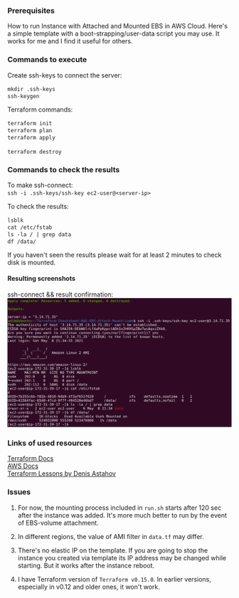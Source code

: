 ### Prerequisites
How to run Instance with Attached and Mounted EBS in AWS Cloud.
Here's a simple template with a boot-strapping/user-data script you may use.
It works for me and I find it useful for others.

### Commands to execute
Create ssh-keys to connect the server:
```
mkdir .ssh-keys
ssh-keygen
```
Terraform commands:
```
terraform init
terraform plan
terraform apply

terraform destroy
```
### Commands to check the results
To make ssh-connect:
<br>
`ssh -i .ssh-keys/ssh-key ec2-user@<server-ip>`

To check the results:
```
lsblk
cat /etc/fstab
ls -la / | grep data
df /data/
```
If you haven't seen the results please wait for at least 2 minutes to check disk is mounted.
#### Resulting screenshots
ssh-connect && result confirmation:
<img src="instance.png"><br>

### Links of used resources
<a href="https://registry.terraform.io/providers/hashicorp/aws/latest/docs/resources/volume_attachment">Terraform Docs</a>
<br>
<a href="https://docs.aws.amazon.com/AWSEC2/latest/UserGuide/ebs-using-volumes.html">AWS Docs</a>
<br>
<a href="https://github.com/adv4000/terraform-lessons">Terraform Lessons by Denis Astahov</a>

### Issues
1. For now, the mounting process included in `run.sh` starts after 120 sec after the instance was added. It's more much better to run by the event of EBS-volume attachment.

2. In different regions, the value of AMI filter in `data.tf` may differ.

3. There's no elastic IP on the template.
If you are going to stop the instance you created via template its IP address may be changed while starting.
But it works after the instance reboot.

4. I have Terraform version of `Terraform v0.15.0`. In earlier versions, especially in v0.12 and older ones, it won't work.
